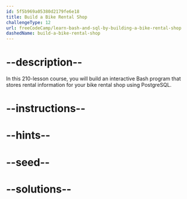 ```yaml
---
id: 5f5b969a05380d2179fe6e18
title: Build a Bike Rental Shop
challengeType: 12
url: freeCodeCamp/learn-bash-and-sql-by-building-a-bike-rental-shop
dashedName: build-a-bike-rental-shop
---
```


# --description--

In this 210-lesson course, you will build an interactive Bash program that stores rental information for your bike rental shop using PostgreSQL.

# --instructions--

# --hints--

# --seed--

# --solutions--
